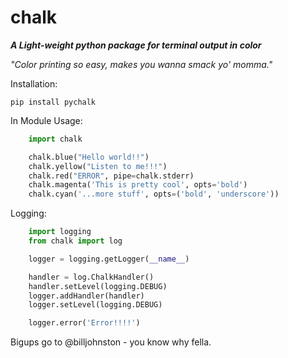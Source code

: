 chalk
=====

***A Light-weight python package for terminal output in color***

*"Color printing so easy, makes you wanna smack yo' momma."*

Installation:

    pip install pychalk


In Module Usage:

```python
    import chalk

    chalk.blue("Hello world!!")
    chalk.yellow("Listen to me!!!")
    chalk.red("ERROR", pipe=chalk.stderr)
    chalk.magenta('This is pretty cool', opts='bold')
    chalk.cyan('...more stuff', opts=('bold', 'underscore'))
```


Logging:

```python
    import logging
    from chalk import log

    logger = logging.getLogger(__name__)

    handler = log.ChalkHandler()
    handler.setLevel(logging.DEBUG)
    logger.addHandler(handler)
    logger.setLevel(logging.DEBUG)

    logger.error('Error!!!!')
```

Bigups go to @billjohnston - you know why fella.
